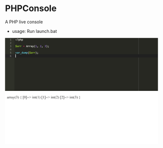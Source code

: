 # PHPConsole
A PHP live console

* usage:
Run launch.bat

![screenshot](https://raw.githubusercontent.com/Rgghgh/PHPConsole/master/screenshot.png?token=AMjl8CPvwMaKl4qeoJgVmy0whZN164CKks5ZodflwA%3D%3D)

